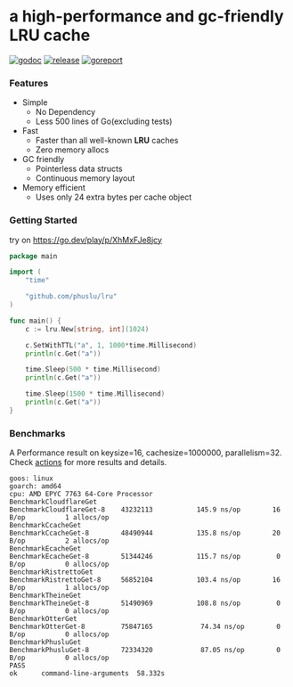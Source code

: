 # a high-performance and gc-friendly LRU cache

[![godoc][godoc-img]][godoc] [![release][release-img]][release] [![goreport][goreport-img]][goreport]

### Features

* Simple
    - No Dependency
    - Less 500 lines of Go(excluding tests)
* Fast
    - Faster than all well-known **LRU** caches
    - Zero memory allocs 
* GC friendly
    - Pointerless data structs
    - Continuous memory layout
* Memory efficient
    - Uses only 24 extra bytes per cache object

### Getting Started

try on https://go.dev/play/p/XhMxFJe8jcy
```go
package main

import (
	"time"

	"github.com/phuslu/lru"
)

func main() {
	c := lru.New[string, int](1024)

	c.SetWithTTL("a", 1, 1000*time.Millisecond)
	println(c.Get("a"))

	time.Sleep(500 * time.Millisecond)
	println(c.Get("a"))

	time.Sleep(1500 * time.Millisecond)
	println(c.Get("a"))
}
```

### Benchmarks

A Performance result on keysize=16, cachesize=1000000, parallelism=32. Check [actions][actions] for more results and details.
```
goos: linux
goarch: amd64
cpu: AMD EPYC 7763 64-Core Processor                
BenchmarkCloudflareGet
BenchmarkCloudflareGet-8   	43232113	       145.9 ns/op	      16 B/op	       1 allocs/op
BenchmarkCcacheGet
BenchmarkCcacheGet-8       	48490944	       135.8 ns/op	      20 B/op	       2 allocs/op
BenchmarkEcacheGet
BenchmarkEcacheGet-8       	51344246	       115.7 ns/op	       0 B/op	       0 allocs/op
BenchmarkRistrettoGet
BenchmarkRistrettoGet-8    	56852104	       103.4 ns/op	      16 B/op	       1 allocs/op
BenchmarkTheineGet
BenchmarkTheineGet-8       	51490969	       108.8 ns/op	       0 B/op	       0 allocs/op
BenchmarkOtterGet
BenchmarkOtterGet-8        	75847165	        74.34 ns/op	       0 B/op	       0 allocs/op
BenchmarkPhusluGet
BenchmarkPhusluGet-8       	72334320	        87.05 ns/op	       0 B/op	       0 allocs/op
PASS
ok  	command-line-arguments	58.332s
```

[godoc-img]: http://img.shields.io/badge/godoc-reference-blue.svg
[godoc]: https://godoc.org/github.com/phuslu/lru
[release-img]: https://img.shields.io/github/v/tag/phuslu/lru?label=release
[release]: https://github.com/phuslu/lru/releases
[goreport-img]: https://goreportcard.com/badge/github.com/phuslu/lru
[goreport]: https://goreportcard.com/report/github.com/phuslu/lru
[actions]: https://github.com/phuslu/lru/actions/workflows/benchmark.yml
